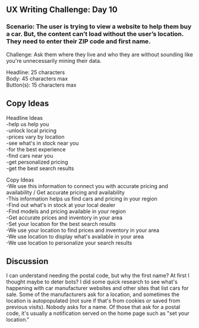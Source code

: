 ## UX Writing Challenge: Day 10
### Scenario: The user is trying to view a website to help them buy a car. But, the content can’t load without the user’s location. They need to enter their ZIP code and first name.  

Challenge: Ask them where they live and who they are without sounding like you're unnecessarily mining their data.  

Headline: 25 characters  
Body: 45 characters max  
Button(s): 15 characters max  

## Copy Ideas

Headline Ideas  
-help us help you  
-unlock local pricing  
-prices vary by location  
-see what's in stock near you  
-for the best experience  
-find cars near you  
-get personalized pricing  
-get the best search results

Copy Ideas  
-We use this information to connect you with accurate pricing and availability / Get accurate pricing and availability  
-This information helps us find cars and pricing in your region  
-Find out what's in stock at your local dealer  
-Find models and pricing available in your region  
-Get accurate prices and inventory in your area  
-Set your location for the best search results  
-We use your location to find prices and inventory in your area  
-We use location to display what's available in your area  
-We use location to personalize your search results  



## Discussion
I can understand needing the postal code, but why the first name? At first I thought maybe to deter bots? I did some quick research to see what's happening with car manufacturer websites and other sites that list cars for sale. Some of the manufacturers ask for a location, and sometimes the location is autopopulated (not sure if that's from cookies or saved from previous visits). Nobody asks for a name. Of those that ask for a postal code, it's usually a notification served on the home page such as "set your location."
